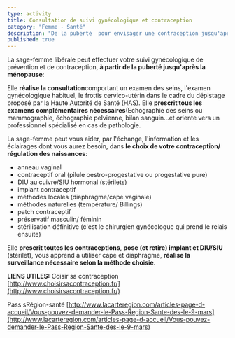 ```yaml
---
type: activity
title: Consultation de suivi gynécologique et contraception
category: "Femme - Santé"
description: "De la puberté  pour envisager une contraception jusqu'après la ménopause pour continuer le suivi gynécologique de prévention, la sage -femme accompagne la santé de la femme..."
published: true
---
```




La sage-femme libérale peut effectuer votre suivi gynécologique de prévention et de contraception, **à partir de la puberté jusqu'après la ménopause**: 

Elle **réalise la consultation**comportant un examen des seins, l'examen gynécologique habituel, le frottis cervico-utérin dans le cadre du dépistage proposé par la Haute Autorité de Santé (HAS). 
Elle **prescrit tous les examens complémentaires nécessaires**(Echographie des seins ou mammographie, échographie pelvienne, bilan sanguin...et oriente vers un professionnel spécialisé en cas de pathologie.

La sage-femme peut vous aider, par l'échange, l'information et les éclairages dont vous aurez besoin, dans **le choix de votre contraception/ régulation des naissances**:
- anneau vaginal
- contraceptif oral (pilule oestro-progestative ou progesta​t​ive pure)
- DIU au cuivre/SIU hormonal (stérilets)
- implant contraceptif
- méthodes locales (diaphragme/cape vaginale)
- méthodes naturelles (température/ Billings)
- patch contraceptif
- préservatif masculin/ féminin
- stérilisation définitive (c'est le chirurgien gynécologue qui prend le relais ensuite)

Elle **prescrit toutes les contraceptions**, **pose (et retire) implant et DIU/SIU** (stérilet), vous apprend à utiliser cape et diaphragme, **réalise la surveillance nécessaire selon la méthode choisie**.

**LIENS UTILES:**
Coisir sa contraception [http://www.choisirsacontraception.fr/](http://www.choisirsacontraception.fr/)

Pass sRégion-santé [http://www.lacarteregion.com/articles-page-d-accueil/Vous-pouvez-demander-le-Pass-Region-Sante-des-le-9-mars](http://www.lacarteregion.com/articles-page-d-accueil/Vous-pouvez-demander-le-Pass-Region-Sante-des-le-9-mars)

